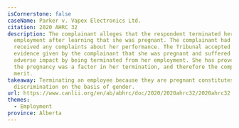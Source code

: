 ```yaml
---
isCornerstone: false
caseName: Parker v. Vapex Electronics Ltd.
citation: 2020 AHRC 32
description: The complainant alleges that the respondent terminated her
  employment after learning that she was pregnant. The complainant had never
  received any complaints about her performance. The Tribunal accepted the
  evidence given by the complainant that she was pregnant and suffered an
  adverse impact by being terminated from her employment. She has proven that
  the pregnancy was a factor in her termination, and therefore the complaint has
  merit.
takeaway: Terminating an employee because they are pregnant constitutes
  discrimination on the basis of gender.
url: https://www.canlii.org/en/ab/abhrc/doc/2020/2020ahrc32/2020ahrc32.html?resultIndex=1
themes:
  - Employment
province: Alberta
---
```

